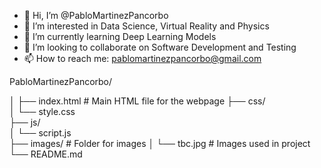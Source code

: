 - 👋 Hi, I’m @PabloMartinezPancorbo
- 👀 I’m interested in Data Science, Virtual Reality and Physics
- 🌱 I’m currently learning Deep Learning Models
- 💞️ I’m looking to collaborate on Software Development and Testing
- 📫 How to reach me: pablomartinezpancorbo@gmail.com


PabloMartinezPancorbo/

│
├── index.html               # Main HTML file for the webpage
├── css/                    
│   └── style.css        
├── js/                      
│   └── script.js           
├── images/                  # Folder for images 
│   └── tbc.jpg    # Images used in project
└── README.md              
<!---
PabloMartinezPancorbo/PabloMartinezPancorbo is a ✨ special ✨ repository because its `README.md` (this file) appears on your GitHub profile.
You can click the Preview link to take a look at your changes.
--->
